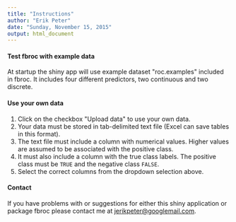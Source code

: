 ```yaml
---
title: "Instructions"
author: "Erik Peter"
date: "Sunday, November 15, 2015"
output: html_document
---
```


#### Test fbroc with example data

At startup the shiny app will use example dataset "roc.examples" included in fbroc. It 
includes four different predictors, two continuous and two discrete. 

#### Use your own data

1. Click on the checkbox "Upload data" to use your own data. 
1. Your data must be stored in tab-delimited text file (Excel can save tables in this format).
1. The text file must include a column with numerical values. Higher values are assumed to be associated
with the positive class.
1. It must also include a column with the true class labels. The positive class must be `TRUE` and
the negative class `FALSE`.
1. Select the correct columns from the dropdown selection above.

#### Contact

If you have problems with or suggestions for either this shiny application or package fbroc please
contact me at <jerikpeter@googlemail.com>.
